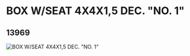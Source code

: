 # BOX W/SEAT 4X4X1,5 DEC. "NO. 1"
## 13969
![BOX W/SEAT 4X4X1,5 DEC. "NO. 1"](https://lc-www-live-s.legocdn.com/media/bricks/5/2/6034253.jpg)